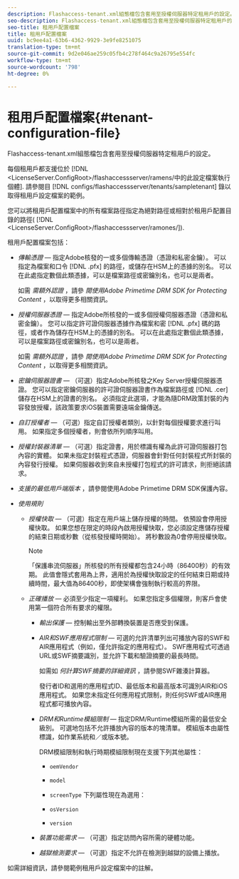 ```yaml
---
description: Flashaccess-tenant.xml組態檔包含套用至授權伺服器特定租用戶的設定。
seo-description: Flashaccess-tenant.xml組態檔包含套用至授權伺服器特定租用戶的設定。
seo-title: 租用戶配置檔案
title: 租用戶配置檔案
uuid: bc9ee4a1-63b6-4362-9929-3e9fe8251075
translation-type: tm+mt
source-git-commit: 9d2e046ae259c05fb4c278f464c9a26795e554fc
workflow-type: tm+mt
source-wordcount: '798'
ht-degree: 0%

---
```



# 租用戶配置檔案{#tenant-configuration-file}

Flashaccess-tenant.xml組態檔包含套用至授權伺服器特定租用戶的設定。

每個租用戶都支援位於 [!DNL &lt;LicenseServer.ConfigRoot>/flashaccessserver/ramens/中的此設定檔案執行個體<tenantname>]. 請參閱目 [!DNL configs/flashaccessserver/tenants/sampletenant] 錄以取得租用戶設定檔案的範例。

您可以將租用戶配置檔案中的所有檔案路徑指定為絕對路徑或相對於租用戶配置目錄的路徑( [!DNL &lt;LicenseServer.ConfigRoot>/flashaccessserver/ramones/<tenantname>]).

租用戶配置檔案包括：

* *傳輸憑證* — 指定Adobe核發的一或多個傳輸憑證（憑證和私密金鑰）。 可以指定為檔案和口令 [!DNL .pfx] 的路徑，或儲存在HSM上的憑據的別名。 可以在此處指定數個此類憑據，可以是檔案路徑或密鑰別名，也可以是兩者。

   如需 *需額外認證* ，請參 *閱使用Adobe Primetime DRM SDK for Protecting Content* ，以取得更多相關資訊。

* *授權伺服器憑證* — 指定Adobe所核發的一或多個授權伺服器憑證（憑證和私密金鑰）。 您可以指定許可證伺服器憑據作為檔案和密 [!DNL .pfx] 碼的路徑，或者作為儲存在HSM上的憑據的別名。 可以在此處指定數個此類憑據，可以是檔案路徑或密鑰別名，也可以是兩者。

   如需 *需額外認證* ，請參 *閱使用Adobe Primetime DRM SDK for Protecting Content* ，以取得更多相關資訊。

* *密鑰伺服器證書* — （可選）指定Adobe所核發之Key Server授權伺服器憑證。 您可以指定密鑰伺服器的許可證伺服器證書作為檔案路徑或 [!DNL .cer] 儲存在HSM上的證書的別名。 必須指定此選項，才能為隨DRM政策封裝的內容發放授權，該政策要求iOS裝置需要遠端金鑰傳送。

* *自訂授權者* — （可選）指定自訂授權者類別，以針對每個授權要求進行叫用。 如果指定多個授權者，則會依所列順序叫用。
* *授權封裝器清單* — （可選）指定證書，用於標識有權為此許可證伺服器打包內容的實體。 如果未指定封裝程式憑證，伺服器會針對任何封裝程式所封裝的內容發行授權。 如果伺服器收到來自未授權打包程式的許可請求，則拒絕該請求。
* *支援的最低用戶端版本* ，請參閱使用Adobe Primetime DRM SDK保護內容。

* *使用規則*

   * *授權快取* — （可選）指定在用戶端上儲存授權的時間。 依預設會停用授權快取。 如果您想在限定的時段內啟用授權快取，您必須設定應儲存授權的結束日期或秒數（從核發授權時開始）。 將秒數設為0會停用授權快取。

      >[!NOTE]
      >
      >「保護串流伺服器」所核發的所有授權都包含24小時（86400秒）的有效期。 此值會隱式套用為上界，適用於為授權快取設定的任何結束日期或持續時間，最大值為86400秒，即使架構會強制執行較高的界限。

   * *正確播放* — 必須至少指定一項權利。 如果您指定多個權限，則客戶會使用第一個符合所有要求的權限。

      * *輸出保護* — 控制輸出至外部轉換裝置是否應受到保護。
      * *AIR和SWF應用程式限制* — 可選的允許清單列出可播放內容的SWF和AIR應用程式（例如，僅允許指定的應用程式）。 SWF應用程式可透過URL或SWF摘要識別，並允許下載和驗證摘要的最長時間。

         如需如 *何計算SWF摘要的詳細資訊* ，請參閱SWF雜湊計算器。

         發行者ID和選用的應用程式ID、最低版本和最高版本可識別AIR和iOS應用程式。 如果您未指定任何應用程式限制，則任何SWF或AIR應用程式都可播放內容。

      * *DRM和Runtime模組限制* — 指定DRM/Runtime模組所需的最低安全級別。 可選地包括不允許播放內容的版本的塊清單。 模組版本由屬性標識，如作業系統和／或版本號。

         DRM模組限制和執行時期模組限制現在支援下列其他屬性：

         * `oemVendor`
         * `model`
         * `screenType`
         下列屬性現在為選用：

         * `osVersion`
         * `version`
      * *裝置功能需求* — （可選）指定訪問內容所需的硬體功能。
      * *越獄檢測要求* — （可選）指定不允許在檢測到越獄的設備上播放。



如需詳細資訊，請參閱範例租用戶設定檔案中的註解。
